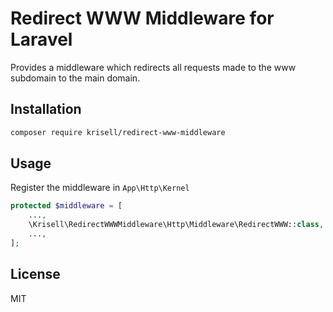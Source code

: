 # Redirect WWW Middleware for Laravel
Provides a middleware which redirects all requests made to the www subdomain to the main domain.

## Installation

```bash
composer require krisell/redirect-www-middleware
```

## Usage

Register the middleware in `App\Http\Kernel`

```php
protected $middleware = [
    ...,
    \Krisell\RedirectWWWMiddleware\Http\Middleware\RedirectWWW::class,
    ...,
];
```

## License
MIT
